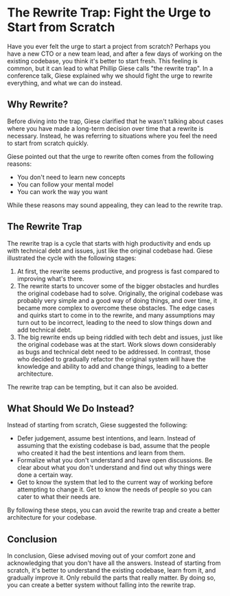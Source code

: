 # The Rewrite Trap: Fight the Urge to Start from Scratch

Have you ever felt the urge to start a project from scratch? Perhaps you have a new CTO or a new team lead, and after a few days of working on the existing codebase, you think it's better to start fresh. This feeling is common, but it can lead to what Phillip Giese calls "the rewrite trap". In a conference talk, Giese explained why we should fight the urge to rewrite everything, and what we can do instead.

## Why Rewrite?

Before diving into the trap, Giese clarified that he wasn't talking about cases where you have made a long-term decision over time that a rewrite is necessary. Instead, he was referring to situations where you feel the need to start from scratch quickly.

Giese pointed out that the urge to rewrite often comes from the following reasons:

- You don't need to learn new concepts
- You can follow your mental model
- You can work the way you want

While these reasons may sound appealing, they can lead to the rewrite trap.

## The Rewrite Trap

The rewrite trap is a cycle that starts with high productivity and ends up with technical debt and issues, just like the original codebase had. Giese illustrated the cycle with the following stages:

1. At first, the rewrite seems productive, and progress is fast compared to improving what's there.
2. The rewrite starts to uncover some of the bigger obstacles and hurdles the original codebase had to solve. Originally, the original codebase was probably very simple and a good way of doing things, and over time, it became more complex to overcome these obstacles. The edge cases and quirks start to come in to the rewrite, and many assumptions may turn out to be incorrect, leading to the need to slow things down and add technical debt.
3. The big rewrite ends up being riddled with tech debt and issues, just like the original codebase was at the start. Work slows down considerably as bugs and technical debt need to be addressed. In contrast, those who decided to gradually refactor the original system will have the knowledge and ability to add and change things, leading to a better architecture.

The rewrite trap can be tempting, but it can also be avoided.

## What Should We Do Instead?

Instead of starting from scratch, Giese suggested the following:

- Defer judgement, assume best intentions, and learn. Instead of assuming that the existing codebase is bad, assume that the people who created it had the best intentions and learn from them.
- Formalize what you don't understand and have open discussions. Be clear about what you don't understand and find out why things were done a certain way.
- Get to know the system that led to the current way of working before attempting to change it. Get to know the needs of people so you can cater to what their needs are.

By following these steps, you can avoid the rewrite trap and create a better architecture for your codebase.

## Conclusion

In conclusion, Giese advised moving out of your comfort zone and acknowledging that you don't have all the answers. Instead of starting from scratch, it's better to understand the existing codebase, learn from it, and gradually improve it. Only rebuild the parts that really matter. By doing so, you can create a better system without falling into the rewrite trap.